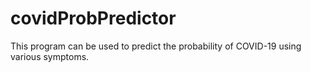 # covidProbPredictor
This program can be used to predict the probability of COVID-19 using various symptoms.
